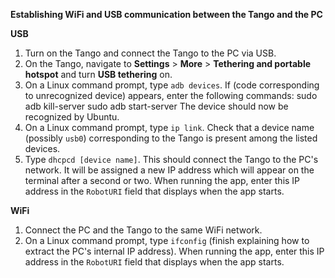 **Establishing WiFi and USB communication between the Tango and the PC**

**USB**

1. Turn on the Tango and connect the Tango to the PC via USB.
2. On the Tango, navigate to **Settings** > **More** > **Tethering and portable hotspot** and turn **USB tethering** on.
3. On a Linux command prompt, type `adb devices`. If (code corresponding to unrecognized device) appears, enter the following commands:
    sudo adb kill-server
    sudo adb start-server
The device should now be recognized by Ubuntu.
4. On a Linux command prompt, type `ip link`. Check that a device name (possibly `usb0`) corresponding to the Tango is present among the listed devices.
5. Type `dhcpcd [device name]`. This should connect the Tango to the PC's network. It will be assigned a new IP address which will appear on the terminal after a second or two. When running the app, enter this IP address in the `RobotURI` field that displays when the app starts.

**WiFi**

1. Connect the PC and the Tango to the same WiFi network.
2. On a Linux command prompt, type `ifconfig` (finish explaining how to extract the PC's internal IP address). When running the app, enter this IP address in the `RobotURI` field that displays when the app starts.

